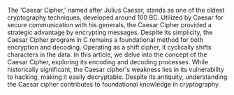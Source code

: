 The 'Caesar Cipher,' named after Julius Caesar, stands as one of the oldest cryptography techniques, developed around 100 BC. Utilized by Caesar for secure communication with his generals, the Caesar Cipher provided a strategic advantage by encrypting messages. Despite its simplicity, the Caesar Cipher program in C remains a foundational method for both encryption and decoding. Operating as a shift cipher, it cyclically shifts characters in the data. In this article, we delve into the concept of the Caesar Cipher, exploring its encoding and decoding processes. While historically significant, the Caesar cipher's weakness lies in its vulnerability to hacking, making it easily decryptable. Despite its antiquity, understanding the Caesar cipher contributes to foundational knowledge in cryptography.
